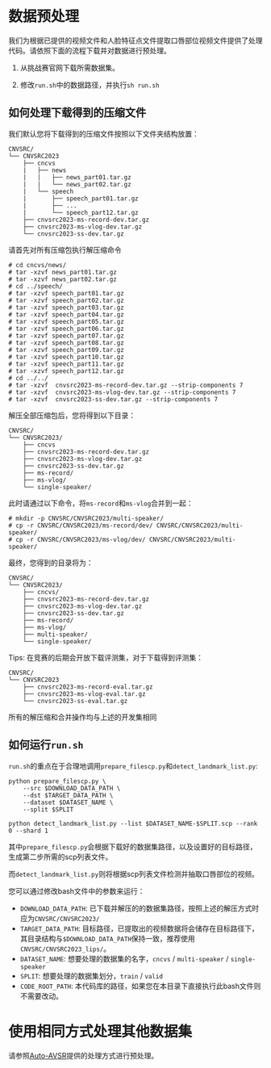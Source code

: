 
# 数据预处理

我们为根据已提供的视频文件和人脸特征点文件提取口唇部位视频文件提供了处理代码。请依照下面的流程下载并对数据进行预处理。

1. 从挑战赛官网下载所需数据集。

2. 修改`run.sh`中的数据路径，并执行`sh run.sh`

## 如何处理下载得到的压缩文件

我们默认您将下载得到的压缩文件按照以下文件夹结构放置：
```
CNVSRC/
└── CNVSRC2023
    ├── cncvs
    |   ├── news
    |   |   ├── news_part01.tar.gz
    |   |   └── news_part02.tar.gz
    |   └── speech
    |       ├── speech_part01.tar.gz
    |       ├── ...
    |       └── speech_part12.tar.gz
    ├── cnvsrc2023-ms-record-dev.tar.gz
    ├── cnvsrc2023-ms-vlog-dev.tar.gz
    └── cnvsrc2023-ss-dev.tar.gz
```

请首先对所有压缩包执行解压缩命令
``` Shell
# cd cncvs/news/
# tar -xzvf news_part01.tar.gz
# tar -xzvf news_part02.tar.gz
# cd ../speech/
# tar -xzvf speech_part01.tar.gz
# tar -xzvf speech_part02.tar.gz
# tar -xzvf speech_part03.tar.gz
# tar -xzvf speech_part04.tar.gz
# tar -xzvf speech_part05.tar.gz
# tar -xzvf speech_part06.tar.gz
# tar -xzvf speech_part07.tar.gz
# tar -xzvf speech_part08.tar.gz
# tar -xzvf speech_part09.tar.gz
# tar -xzvf speech_part10.tar.gz
# tar -xzvf speech_part11.tar.gz
# tar -xzvf speech_part12.tar.gz
# cd ../../
# tar -xzvf  cnvsrc2023-ms-record-dev.tar.gz --strip-components 7
# tar -xzvf  cnvsrc2023-ms-vlog-dev.tar.gz --strip-components 7
# tar -xzvf  cnvsrc2023-ss-dev.tar.gz --strip-components 7

```
解压全部压缩包后，您将得到以下目录：

```
CNVSRC/
└── CNVSRC2023/
    ├── cncvs
    ├── cnvsrc2023-ms-record-dev.tar.gz
    ├── cnvsrc2023-ms-vlog-dev.tar.gz
    ├── cnvsrc2023-ss-dev.tar.gz
    ├── ms-record/
    ├── ms-vlog/
    └── single-speaker/
```

此时请通过以下命令，将`ms-record`和`ms-vlog`合并到一起：
```
# mkdir -p CNVSRC/CNVSRC2023/multi-speaker/
# cp -r CNVSRC/CNVSRC2023/ms-record/dev/ CNVSRC/CNVSRC2023/multi-speaker/
# cp -r CNVSRC/CNVSRC2023/ms-vlog/dev/ CNVSRC/CNVSRC2023/multi-speaker/
```

最终，您得到的目录将为：

```
CNVSRC/
└── CNVSRC2023/
    ├── cncvs/
    ├── cnvsrc2023-ms-record-dev.tar.gz
    ├── cnvsrc2023-ms-vlog-dev.tar.gz
    ├── cnvsrc2023-ss-dev.tar.gz
    ├── ms-record/
    ├── ms-vlog/
    ├── multi-speaker/
    └── single-speaker/
```

Tips: 在竞赛的后期会开放下载评测集，对于下载得到评测集：
```
CNVSRC/
└── CNVSRC2023
    ├── cnvsrc2023-ms-record-eval.tar.gz
    ├── cnvsrc2023-ms-vlog-eval.tar.gz
    └── cnvsrc2023-ss-eval.tar.gz
```
所有的解压缩和合并操作均与上述的开发集相同

## 如何运行`run.sh`

`run.sh`的重点在于合理地调用`prepare_filescp.py`和`detect_landmark_list.py`:

```Shell
python prepare_filescp.py \
    --src $DOWNLOAD_DATA_PATH \
    --dst $TARGET_DATA_PATH \
    --dataset $DATASET_NAME \
    --split $SPLIT

python detect_landmark_list.py --list $DATASET_NAME-$SPLIT.scp --rank 0 --shard 1
```

其中`prepare_filescp.py`会根据下载好的数据集路径，以及设置好的目标路径，生成第二步所需的scp列表文件。

而`detect_landmark_list.py`则将根据scp列表文件检测并抽取口唇部位的视频。

您可以通过修改bash文件中的参数来运行：

- `DOWNLOAD_DATA_PATH`: 已下载并解压的的数据集路径，按照上述的解压方式时应为`CNVSRC/CNVSRC2023/`
- `TARGET_DATA_PATH`: 目标路径，已提取出的视频数据将会储存在目标路径下，其目录结构与`$DOWNLOAD_DATA_PATH`保持一致，推荐使用`CNVSRC/CNVSRC2023_lips/`。
- `DATASET_NAME`: 想要处理的数据集的名字，`cncvs` / `multi-speaker` / `single-speaker`
- `SPLIT`: 想要处理的数据集划分，`train` / `valid`
- `CODE_ROOT_PATH`: 本代码库的路径，如果您在本目录下直接执行此bash文件则不需要改动。


# 使用相同方式处理其他数据集

请参照[Auto-AVSR](https://github.com/mpc001/auto_avsr/tree/main/preparation)提供的处理方式进行预处理。
